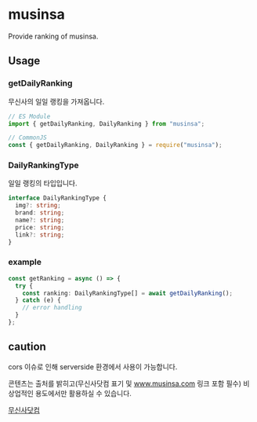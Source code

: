 # musinsa

Provide ranking of musinsa.

## Usage

### getDailyRanking

무신사의 일일 랭킹을 가져옵니다.

```js
// ES Module
import { getDailyRanking, DailyRanking } from "musinsa";

// CommonJS
const { getDailyRanking, DailyRanking } = require("musinsa");
```

### DailyRankingType

일일 랭킹의 타입입니다.

```ts
interface DailyRankingType {
  img?: string;
  brand: string;
  name?: string;
  price: string;
  link?: string;
}
```

### example

```ts
const getRanking = async () => {
  try {
    const ranking: DailyRankingType[] = await getDailyRanking();
  } catch (e) {
    // error handling
  }
};
```

## caution

cors 이슈로 인해 serverside 환경에서 사용이 가능합니다.

콘텐츠는 출처를 밝히고(무신사닷컴 표기 및 www.musinsa.com 링크 포함 필수) 비상업적인 용도에서만 활용하실 수 있습니다.

[무신사닷컴](https://www.musinsa.com/)

